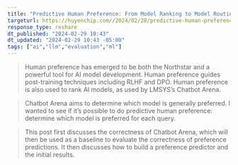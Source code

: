 ```yaml
---
title: "Predictive Human Preference: From Model Ranking to Model Routing"
targeturl: https://huyenchip.com//2024/02/28/predictive-human-preference.html
response_type: reshare
dt_published: "2024-02-29 10:43"
dt_updated: "2024-02-29 10:43 -05:00"
tags: ["ai","llm","evaluation","ml"]
---
```


> Human preference has emerged to be both the Northstar and a powerful tool for AI model development. Human preference guides post-training techniques including RLHF and DPO. Human preference is also used to rank AI models, as used by LMSYS’s Chatbot Arena.

> Chatbot Arena aims to determine which model is generally preferred. I wanted to see if it’s possible to do predictive human preference: determine which model is preferred for each query.

> This post first discusses the correctness of Chatbot Arena, which will then be used as a baseline to evaluate the correctness of preference predictions. It then discusses how to build a preference predictor and the initial results.
